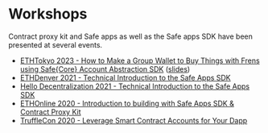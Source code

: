 # Workshops

Contract proxy kit and Safe apps as well as the Safe apps SDK have been presented at several events.

- [ETHTokyo 2023 - How to Make a Group Wallet to Buy Things with Frens using Safe{Core} Account Abstraction SDK](https://www.youtube.com/watch?v=Vgfgr-oNLMk&t=8360s) ([slides](https://docs.google.com/presentation/d/1menJOy_Hk3dS89VmpDU_ZxJcM90Set3ozNRZgBYJWy8/edit))
- [ETHDenver 2021 - Technical Introduction to the Safe Apps SDK](https://www.youtube.com/watch?v=QG94GpCE0p0)
- [Hello Decentralization 2021 - Technical Introduction to the Safe Apps SDK](https://www.crowdcast.io/e/hello-decentralization/49)
- [ETHOnline 2020 - Introduction to building with Safe Apps SDK & Contract Proxy Kit](https://www.youtube.com/watch?v=YGw8WfBw5OI)
- [TruffleCon 2020 - Leverage Smart Contract Accounts for Your Dapp](https://www.youtube.com/watch?v=J_3BpQGTLeI)
